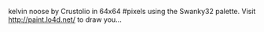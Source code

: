kelvin noose by Crustolio in 64x64 #pixels using the Swanky32 palette. Visit http://paint.lo4d.net/ to draw you... 